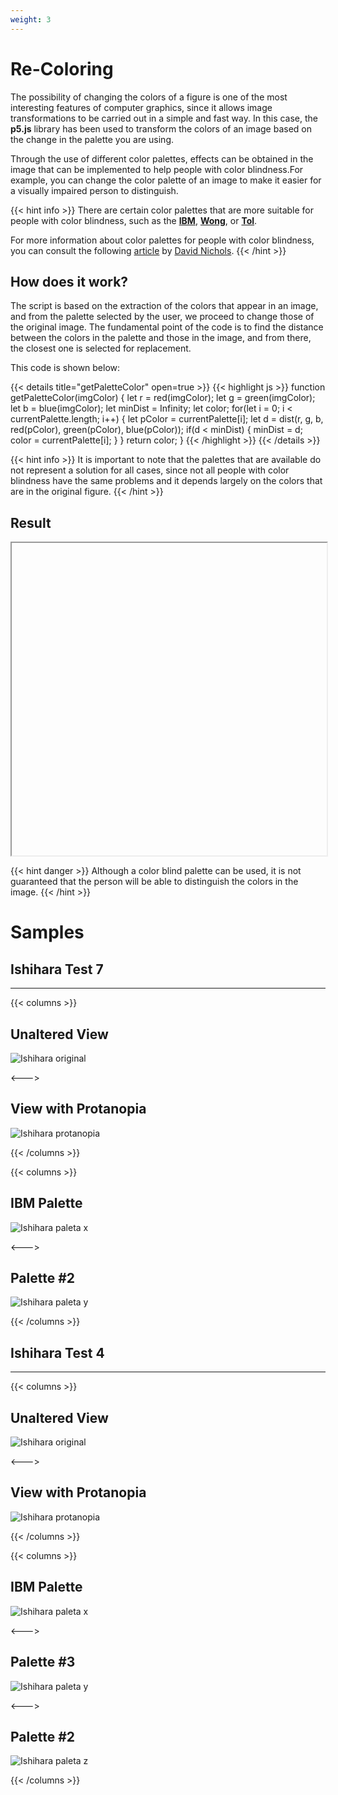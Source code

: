 ```yaml
---
weight: 3
---
```


# **Re-Coloring**

The possibility of changing the colors of a figure is one of the most interesting features of computer graphics, since it allows image transformations to be carried out in a simple and fast way. In this case, the **p5.js** library has been used to transform the colors of an image based on the change in the palette you are using.

Through the use of different color palettes, effects can be obtained in the image that can be implemented to help people with color blindness.For example, you can change the color palette of an image to make it easier for a visually impaired person to distinguish.

{{< hint info >}}
There are certain color palettes that are more suitable for people with color blindness, such as the [**IBM**](https://lospec.com/palette-list/ibm-color-blind-safe), [**Wong**](https://www.color-hex.com/color-palette/1018347), or [**Tol**](https://personal.sron.nl/~pault/).

For more information about color palettes for people with color blindness, you can consult the following [article](https://davidmathlogic.com/colorblind/) by [David Nichols](https://davidmathlogic.com/).
{{< /hint >}}

## How does it work?

The script is based on the extraction of the colors that appear in an image, and from the palette selected by the user, we proceed to change those of the original image. The fundamental point of the code is to find the distance between the colors in the palette and those in the image, and from there, the closest one is selected for replacement.

This code is shown below:

{{< details title="getPaletteColor" open=true >}}
{{< highlight js >}}
function getPaletteColor(imgColor) {
    let r = red(imgColor);
    let g = green(imgColor);
    let b = blue(imgColor);
    let minDist = Infinity;
    let color;
    for(let i = 0; i < currentPalette.length; i++) {
        let pColor = currentPalette[i];
        let d = dist(r, g, b, red(pColor), green(pColor), blue(pColor));
        if(d < minDist) {
            minDist = d;
            color = currentPalette[i];
        }
    }
    return color;
}
{{< /highlight >}}
{{< /details >}}

{{< hint info >}}
It is important to note that the palettes that are available do not represent a solution for all cases, since not all people with color blindness have the same problems and it depends largely on the colors that are in the original figure.
{{< /hint >}}

## Result

<iframe id="palette" class="sketch" srcdoc="
        <!DOCTYPE html>
        <html>
          <head>
            <script src=https://cdnjs.cloudflare.com/ajax/libs/p5.js/1.5.0/p5.min.js></script>
            <script src=https://cdnjs.cloudflare.com/ajax/libs/p5.js/1.5.0/addons/p5.sound.min.js></script>
            <script src=/showcase/sketches/recoloring.js>
            </script>
          </head>
          <body>
          </body>
        </html>
      ">
</iframe>

{{< hint danger >}}
Although a color blind palette can be used, it is not guaranteed that the person will be able to distinguish the colors in the image.
{{< /hint >}}


# Samples

## Ishihara Test 7
---

{{< columns >}}
## Unaltered View
![Ishihara original](https://i.ibb.co/xhkcw5v/74-Original.png "Ishihara original")

<--->

## View with Protanopia
![Ishihara protanopia](https://i.ibb.co/Cm162h0/74-Protanopia.png "Ishihara protanopia")

{{< /columns >}}

{{< columns >}}
## IBM Palette
![Ishihara paleta x](https://i.ibb.co/6R9R4MG/74IBM.png "Ishihara con paleta IBM")

<--->

## Palette #2

![Ishihara paleta y](https://i.ibb.co/gJT7t5w/74-Paleta2.png "Ishihara con paleta #2")

{{< /columns >}}

## Ishihara Test 4

---

{{< columns >}}
## Unaltered View
![Ishihara original](https://i.ibb.co/3TKJ5fQ/5-Original.png "Ishihara original")

<--->

## View with Protanopia
![Ishihara protanopia](https://i.ibb.co/SmKjtsH/5-Protanopia.png "Ishihara protanopia")

{{< /columns >}}

{{< columns >}}
## IBM Palette
![Ishihara paleta x](https://i.ibb.co/7ttF5zP/5IBM.png "Ishihara con paleta IBM")

<--->

## Palette #3

![Ishihara paleta y](https://i.ibb.co/F5Sv2fj/5Paleta3.png "Ishihara con paleta #3")

<--->

## Palette #2

![Ishihara paleta z](https://i.ibb.co/64ThknP/5Paleta2.png "Ishihara con paleta #2")

{{< /columns >}}

<style>
    .sketch{
        width: 100%;
        height: 500px;
        display: flex;
    }
</style>

<script>
  function adjustIframeSize() {
    // Obtener la altura y ancho de la imagen del sketch de P5
    var sketchImage = document.querySelector('#palette').contentDocument.querySelector('canvas');
    var sketchImageHeight = sketchImage.height+ 20;

    // Establecer la altura y ancho del iframe en consecuencia
    var p5Iframe = document.getElementById('palette');
    p5Iframe.style.height = sketchImageHeight + 'px';
  }

  window.addEventListener('load', function () {
    setTimeout(adjustIframeSize, 100); // retrasar la ejecución en 0.1 segundos
  }, { passive: true });
</script>